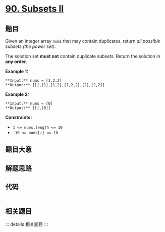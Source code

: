 # [90. Subsets II](https://leetcode.com/problems/subsets-ii)

## 题目

Given an integer array `nums` that may contain duplicates, return _all
possible_ _subsets_ _(the power set)_.

The solution set **must not** contain duplicate subsets. Return the solution
in **any order**.



**Example 1:**

    
    
    **Input:** nums = [1,2,2]
    **Output:** [[],[1],[1,2],[1,2,2],[2],[2,2]]
    

**Example 2:**

    
    
    **Input:** nums = [0]
    **Output:** [[],[0]]
    



**Constraints:**

  * `1 <= nums.length <= 10`
  * `-10 <= nums[i] <= 10`


## 题目大意

## 解题思路

## 代码

```javascript

```

## 相关题目

::: details 相关题目
:::
